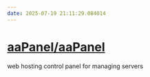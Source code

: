 ```yaml
---
date: 2025-07-19 21:11:29.084014
---
```


# [aaPanel/aaPanel](https://github.com/aaPanel/aaPanel)

web hosting control panel for managing servers